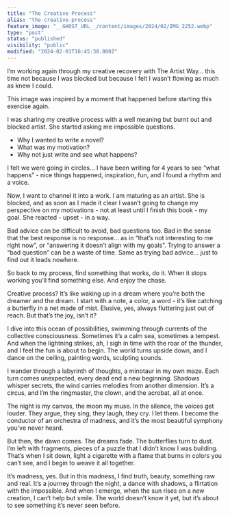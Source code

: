 ```yaml
---
title: "The Creative Process"
alias: "the-creative-process"
feature_image: "__GHOST_URL__/content/images/2024/02/IMG_2252.webp"
type: "post"
status: "published"
visibility: "public"
modified: "2024-02-01T16:45:38.000Z"
---
```


<p>I’m working again through my creative recovery with The Artist Way… this time not because I was blocked but because I felt I wasn’t flowing as much as knew I could.</p><p>This image was inspired by a moment that happened before starting this exercise again. </p><p>I was sharing my creative process with a well meaning but burnt out and blocked artist. She started asking me impossible questions. </p><ul><li>Why I wanted to write a novel? </li><li>What was my motivation? </li><li>Why not just write and see what happens? </li></ul><p>I felt we were going in circles… I have been writing for 4 years to see “what happens” - nice things happened, inspiration, fun, and I found a rhythm and a voice. </p><p>Now, I want to channel it into a work. I am maturing as an artist. She is blocked, and as soon as I made it clear I wasn’t going to change my perspective on my motivations - not at least until I finish this book - my goal. She reacted - upset - in a way.</p><p>Bad advice can be difficult to avoid, bad questions too. Bad in the sense that the best response is no response… as in “that’s not interesting to me right now”, or “answering it doesn’t align with my goals”. Trying to answer a “bad question” can be a waste of time. Same as trying bad advice… just to find out it leads nowhere.</p><p>So back to my process, find something that works, do it. When it stops working you’ll find something else. And enjoy the chase.</p>
<figure class="kg-card kg-image-card">
<a src="__GHOST_URL__/content/images/2024/02/IMG_2257.png" class="kg-image" alt="" loading="lazy" width="1200" height="1200" srcset="__GHOST_URL__/content/images/size/w600/2024/02/IMG_2257.png 600w, __GHOST_URL__/content/images/size/w1000/2024/02/IMG_2257.png 1000w, __GHOST_URL__/content/images/2024/02/IMG_2257.png 1200w" sizes="(min-width: 720px) 720px">
</figure><p>Creative process? It’s like waking up in a dream where you’re both the dreamer and the dream. I start with a note, a color, a word - it’s like catching a butterfly in a net made of mist. Elusive, yes, always fluttering just out of reach. But that’s the joy, isn’t it?</p><p>I dive into this ocean of possibilities, swimming through currents of the collective consciousness. Sometimes it’s a calm sea, sometimes a tempest. And when the lightning strikes, ah, I sigh in time with the roar of the thunder, and I feel the fun is about to begin. The world turns upside down, and I dance on the ceiling, painting words, sculpting sounds.</p><p>I wander through a labyrinth of thoughts, a minotaur in my own maze. Each turn comes unexpected, every dead end a new beginning. Shadows whisper secrets, the wind carries melodies from another dimension. It’s a circus, and I’m the ringmaster, the clown, and the acrobat, all at once.</p><p>The night is my canvas, the moon my muse. In the silence, the voices get louder. They argue, they sing, they laugh, they cry. I let them. I become the conductor of an orchestra of madness, and it’s the most beautiful symphony you’ve never heard.</p><p>But then, the dawn comes. The dreams fade. The butterflies turn to dust. I’m left with fragments, pieces of a puzzle that I didn’t know I was building. That’s when I sit down, light a cigarette with a flame that burns in colors you can’t see, and I begin to weave it all together.</p><p>It’s madness, yes. But in this madness, I find truth, beauty, something raw and real. It’s a journey through the night, a dance with shadows, a flirtation with the impossible. And when I emerge, when the sun rises on a new creation, I can’t help but smile. The world doesn’t know it yet, but it’s about to see something it’s never seen before.</p>
